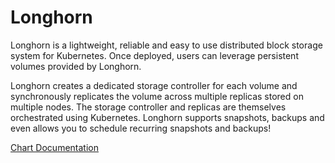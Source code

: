# Longhorn

Longhorn is a lightweight, reliable and easy to use distributed block storage system for Kubernetes. Once deployed, users can leverage persistent volumes provided by Longhorn.

Longhorn creates a dedicated storage controller for each volume and synchronously replicates the volume across multiple replicas stored on multiple nodes. The storage controller and replicas are themselves orchestrated using Kubernetes. Longhorn supports snapshots, backups and even allows you to schedule recurring snapshots and backups!

[Chart Documentation](https://github.com/rancher/longhorn/blob/master/docs/chart.md)
